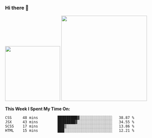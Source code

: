 ### Hi there 👋

<!--
**nestor22/nestor22** is a ✨ _special_ ✨ repository because its `README.md` (this file) appears on your GitHub profile.

Here are some ideas to get you started:

- 🔭 I’m currently working on ...
- 🌱 I’m currently learning ...
- 👯 I’m looking to collaborate on ...
- 🤔 I’m looking for help with ...
- 💬 Ask me about ...
- 📫 How to reach me: ...
- 😄 Pronouns: ...
- ⚡ Fun fact: ...
-->


<img height="180em" src="https://github-readme-stats.vercel.app/api?username=nestor22&show_icons=true&hide_border=true&&count_private=true&include_all_commits=true&theme=radical" />
<img height="280em" src="https://github-readme-stats.vercel.app/api/top-langs/?username=nestor22&layout=compact)](https://github.com/nestor22/github-readme-stats&theme=radical"  />



**This Week I Spent My Time On:**
<!--START_SECTION:waka-->
```text
CSS     48 mins         █████████▓░░░░░░░░░░░░░░░   38.87 % 
JSX     43 mins         ████████▓░░░░░░░░░░░░░░░░   34.55 % 
SCSS    17 mins         ███▒░░░░░░░░░░░░░░░░░░░░░   13.86 % 
HTML    15 mins         ███░░░░░░░░░░░░░░░░░░░░░░   12.21 % 
```
<!--END_SECTION:waka-->


